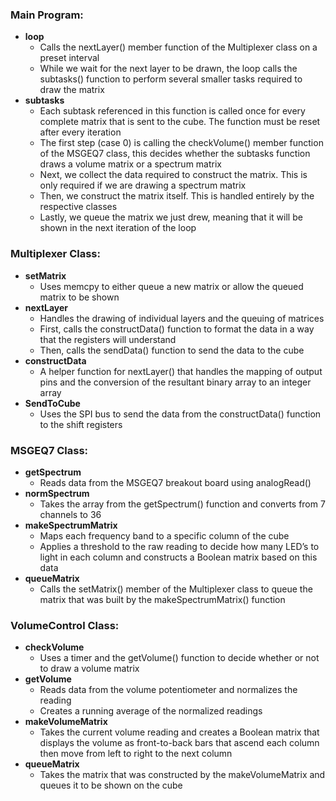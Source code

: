 ﻿### Main Program:

- <b> loop </b>
  - Calls the nextLayer() member  function of the Multiplexer class on a preset interval
  - While we wait for the next layer to be drawn, the loop calls the subtasks() function to perform several smaller tasks required to draw the matrix
- <b>subtasks</b>
  - Each subtask referenced in this function is called once for every complete matrix that is sent to the cube. The function must be reset after every iteration
  - The first step (case 0) is calling the checkVolume() member function of the MSGEQ7 class, this decides whether the subtasks function draws a volume matrix or a spectrum matrix
  - Next, we collect the data required to construct the matrix. This is only required if we are drawing a spectrum matrix
  - Then, we construct the matrix itself. This is handled entirely by the respective classes
  - Lastly, we queue the matrix we just drew, meaning that it will be shown in the next iteration of the loop

### Multiplexer Class:

- <b>setMatrix</b>
  - Uses memcpy to either queue a new matrix or allow the queued matrix to be shown
- <b>nextLayer</b>
  - Handles the drawing of individual layers and the queuing of matrices
  - First, calls the constructData() function to format the data in a way that the registers will understand
  - Then, calls the sendData() function to send the data to the cube
- <b>constructData</b>
  - A helper function for nextLayer() that handles the mapping of output pins and the conversion of the resultant binary array to an integer array
- <b>SendToCube</b>
  - Uses the SPI bus to send the data from the constructData() function to the shift registers

### MSGEQ7 Class:

- <b>getSpectrum</b>
  - Reads data from the MSGEQ7 breakout board using analogRead()
- <b>normSpectrum</b>
  - Takes the array from the getSpectrum() function and converts from 7 channels to 36
- <b>makeSpectrumMatrix</b>
  - Maps each frequency band to a specific column of the cube
  - Applies a threshold to the raw reading to decide how many LED’s to light in each column and constructs a Boolean matrix based on this data
- <b>queueMatrix</b>
  - Calls the setMatrix() member of the Multiplexer class to queue the matrix that was built by the makeSpectrumMatrix() function

### VolumeControl Class:

- <b>checkVolume</b>
  - Uses a timer and the getVolume() function to decide whether or not to draw a volume matrix
- <b>getVolume</b>
  - Reads data from the volume potentiometer and normalizes the reading
  - Creates a running average of the normalized readings
- <b>makeVolumeMatrix</b>
  - Takes the current volume reading and creates a Boolean matrix that displays the volume as front-to-back bars that ascend each column then move from left to right to the next column
- <b>queueMatrix</b>
  - Takes the matrix that was constructed by the makeVolumeMatrix and queues it to be shown on the cube